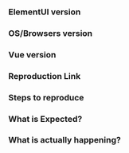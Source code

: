 <!--
推荐使用 http://eleme-issue.surge.sh/#/zh-CN 直接生成 issue。

提交 issue 前请务必查看 FAQ：https://github.com/ElemeFE/element/blob/master/FAQ.md。如果你的问题可以在 FAQ 中找到解决方案，我们会直接关闭 issue。

issue 仅用于提交 bug 或 feature 以及设计相关的内容，其它疑问请到 gitter 聊天室找社区里面的小伙伴聊一聊：https://gitter.im/ElemeFE/element。

有问题请提供 Demo 或者 GitHub 仓库地址，节省大家时间。
-->

<!--
It is recommended to generate issue by http://eleme-issue.surge.sh/#/en-US.

Issues are exclusively for bug reports and feature requests. For other questions, please visit gitter: https://gitter.im/ElemeFE/element.

Thank you for contributing! Please carefully read the following before opening your issue.
 -->

### ElementUI version
<!-- 1.0.0-rc.2 -->

### OS/Browsers version
<!-- macOS/Chrome 53 -->

### Vue version
<!-- 2.0.0-rc.4 -->

### Reproduction Link
<!-- A minimal JSBin, JSFiddle, Codepen, or a GitHub repository that can reproduce the bug. -->
<!-- https://codepen.io/anon/pen/ozYpNA -->
<!-- https://jsfiddle.net/gmve9d3p/ -->

### Steps to reproduce

### What is Expected?

### What is actually happening?
